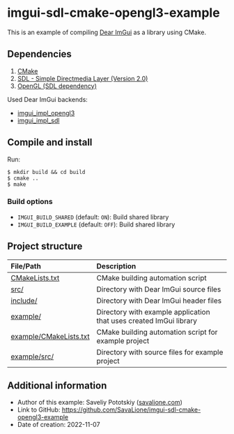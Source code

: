 # imgui-sdl-cmake-opengl3-example
This is an example of compiling [Dear ImGui](https://github.com/ocornut/imgui) as a library using CMake.

## Dependencies
1. [CMake](https://cmake.org/)
2. [SDL - Simple Directmedia Layer (Version 2.0)](https://github.com/libsdl-org/SDL)
3. [OpenGL (SDL dependency)](https://www.khronos.org/opengl/)

Used Dear ImGui backends:
* [imgui_impl_opengl3](https://github.com/ocornut/imgui/blob/master/backends/imgui_impl_opengl3.h)
* [imgui_impl_sdl](https://github.com/ocornut/imgui/blob/master/backends/imgui_impl_sdl.h)

## Compile and install
Run:
```
$ mkdir build && cd build
$ cmake ..
$ make
```

### Build options
* ``IMGUI_BUILD_SHARED`` (default: ``ON``): Build shared library
* ``IMGUI_BUILD_EXAMPLE`` (default: ``OFF``): Build shared library

## Project structure
|File/Path                                        |Description                                                        |
|:------------------------------------------------|:------------------------------------------------------------------|
|[CMakeLists.txt](CMakeLists.txt)                 |CMake building automation script                                   |
|[src/](src/)                                     |Directory with Dear ImGui source files                             |
|[include/](include/)                             |Directory with Dear ImGui header files                             |
|[example/](example/)                             |Directory with example application that uses created ImGui library |
|[example/CMakeLists.txt](example/CMakeLists.txt) |CMake building automation script for example project               |
|[example/src/](example/src/)                     |Directory with source files for example project                    |

## Additional information
* Author of this example: Saveliy Pototskiy ([savalione.com](https://savalione.com))
* Link to GitHub: https://github.com/SavaLione/imgui-sdl-cmake-opengl3-example
* Date of creation: 2022-11-07
